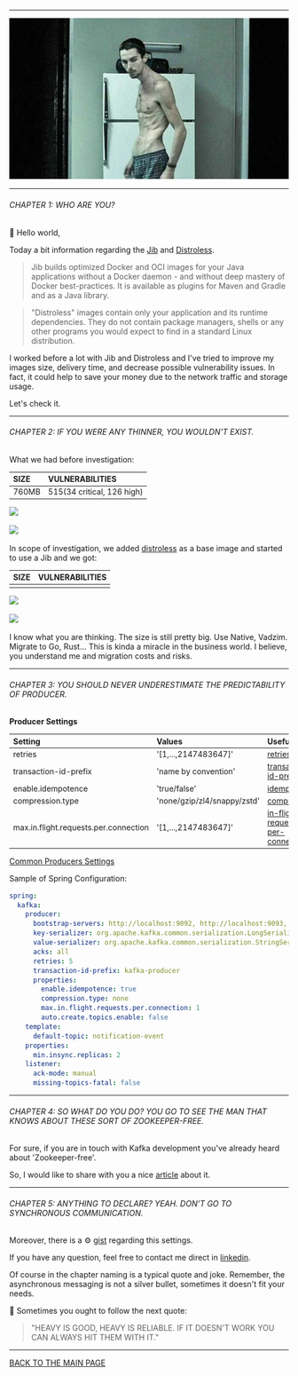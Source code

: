 ------------------------------------------------------------------------------------------------------------------------

![](./static/main.jpeg)

------------------------------------------------------------------------------------------------------------------------

<h6>CHAPTER 1: WHO ARE YOU?</h6>

:mechanical_arm: Hello world,

Today a bit information regarding the [Jib](https://github.com/GoogleContainerTools/jib) and [Distroless](https://github.com/GoogleContainerTools/distroless).

> Jib builds optimized Docker and OCI images for your Java applications without a Docker daemon - and without deep mastery of Docker best-practices. It is available as plugins for Maven and Gradle and as a Java library.

> "Distroless" images contain only your application and its runtime dependencies. They do not contain package managers, shells or any other programs you would expect to find in a standard Linux distribution.

I worked before a lot with Jib and Distroless and I've tried to improve my images size, delivery time, and decrease possible vulnerability issues.
In fact, it could help to save your money due to the network traffic and storage usage.

Let's check it.

------------------------------------------------------------------------------------------------------------------------

<h6>CHAPTER 2: IF YOU WERE ANY THINNER, YOU WOULDN'T EXIST.</h6>

What we had before investigation:

|SIZE |VULNERABILITIES           |
|:----|:-------------------------|
|760MB|515(34 critical, 126 high)|

![](./static/dive_base.jpeg)

![](./static/grype_base.jpeg)

In scope of investigation, we added [distroless](https://console.cloud.google.com/gcr/images/distroless/global/java17-debian11) as a base image and started to use a Jib and we got:

|SIZE |VULNERABILITIES           |
|:----|:-------------------------|
|      |        |

![](./static/dive_distroless.jpeg)

![](./static/grype_distroless.jpeg)

I know what you are thinking. The size is still pretty big. Use Native, Vadzim. Migrate to Go, Rust...
This is kinda a miracle in the business world. I believe, you understand me and migration costs and risks.

------------------------------------------------------------------------------------------------------------------------

<h6>CHAPTER 3: YOU SHOULD NEVER UNDERESTIMATE THE PREDICTABILITY OF PRODUCER.</h6>

<b>Producer Settings</b>

|Setting|Values|Useful Links|
|:------|:-----|:-----------|
|retries|'[1,...,2147483647]'|[retries](https://docs.confluent.io/platform/current/installation/configuration/producer-configs.html)|
|transaction-id-prefix|'name by convention'|[transaction-id-prefix](https://docs.confluent.io/platform/current/installation/configuration/producer-configs.html)|
|enable.idempotence|'true/false'|[idempotence](https://www.conduktor.io/kafka/idempotent-kafka-producer)|
|compression.type|'none/gzip/zl4/snappy/zstd'|[compression](https://www.conduktor.io/kafka/kafka-message-compression)|
|max.in.flight.requests.per.connection|'[1,...,2147483647]'|[in-flight-requests-per-connection](https://docs.confluent.io/platform/current/installation/configuration/producer-configs.html)|

[Common Producers Settings](https://docs.confluent.io/platform/current/installation/configuration/producer-configs.html)

Sample of Spring Configuration:
``` yaml
spring:
  kafka:
    producer:
      bootstrap-servers: http://localhost:9092, http://localhost:9093, http://localhost:9094
      key-serializer: org.apache.kafka.common.serialization.LongSerializer
      value-serializer: org.apache.kafka.common.serialization.StringSerializer
      acks: all
      retries: 5
      transaction-id-prefix: kafka-producer
      properties:
        enable.idempotence: true
        compression.type: none
        max.in.flight.requests.per.connection: 1
        auto.create.topics.enable: false
    template:
      default-topic: notification-event
    properties:
      min.insync.replicas: 2
    listener:
      ack-mode: manual
      missing-topics-fatal: false

```

------------------------------------------------------------------------------------------------------------------------

<h6>CHAPTER 4: SO WHAT DO YOU DO? YOU GO TO SEE THE MAN THAT KNOWS ABOUT THESE SORT OF ZOOKEEPER-FREE.</h6>

For sure, if you are in touch with Kafka development you've already heard about 'Zookeeper-free'.

So, I would like to share with you a nice [article](https://www.confluent.io/blog/kafka-without-zookeeper-a-sneak-peek/) about it.

------------------------------------------------------------------------------------------------------------------------

<h6>CHAPTER 5: ANYTHING TO DECLARE? YEAH. DON'T GO TO SYNCHRONOUS COMMUNICATION.</h6>

Moreover, there is a :gear:	[gist](https://gist.github.com/fragaLY/f0a9a235c3e924b90dc83de5ec964271) regarding this settings.

If you have any question, feel free to contact me direct in [linkedin](https://www.linkedin.com/in/vadzimkavalkou/).

Of course in the chapter naming is a typical quote and joke. Remember, the asynchronous messaging is not a silver bullet, sometimes it doesn't fit your needs.

:gun: Sometimes you ought to follow the next quote:
>"HEAVY IS GOOD, HEAVY IS RELIABLE. IF IT DOESN'T WORK YOU CAN ALWAYS HIT THEM WITH IT."

------------------------------------------------------------------------------------------------------------------------

[BACK TO THE MAIN PAGE](../README.md)
